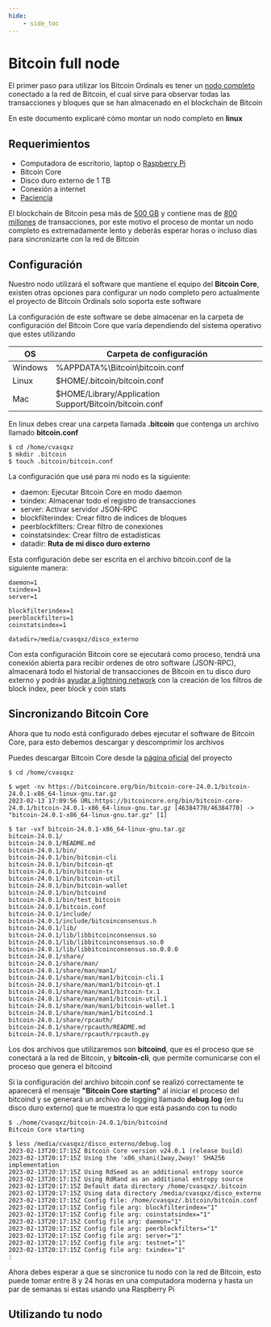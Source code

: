 ```yaml
---
hide:
    - side_toc
---
```


# Bitcoin full node

El primer paso para utilizar los Bitcoin Ordinals es tener un [nodo completo](https://bitcoin.org/en/full-node) conectado a la red de Bitcoin, el cual sirve para observar todas las transacciones y bloques que se han almacenado en el blockchain de Bitcoin

En este documento explicaré cómo montar un nodo completo en **linux**

## Requerimientos

* Computadora de escritorio, laptop o [Raspberry Pi](https://www.raspberrypi.com/products/raspberry-pi-4-model-b/)
* Bitcoin Core
* Disco duro externo de 1 TB
* Conexión a internet
* [Paciencia](https://xkcd.com/303/)

El blockchain de Bitcoin pesa más de [500 GB](https://blockchair.com/bitcoin/charts/blockchain-size) y contiene mas de [800 millones](https://blockchair.com/bitcoin/charts/total-transaction-count) de transacciones, por este motivo el proceso de montar un nodo completo es extremadamente lento y deberás esperar horas o incluso días para sincronizarte con la red de Bitcoin

## Configuración

Nuestro nodo utilizará el software que mantiene el equipo del **Bitcoin Core**, existen otras opciones para configurar un nodo completo pero actualmente el proyecto de Bitcoin Ordinals solo soporta este software

La configuración de este software se debe almacenar en la carpeta de configuración del Bitcoin Core que varía dependiendo del sistema operativo que estes utilizando

| OS | Carpeta de configuración |
|-------------------|--------------------------|
| Windows | %APPDATA%\Bitcoin\bitcoin.conf |
| Linux | $HOME/.bitcoin/bitcoin.conf |
| Mac | $HOME/Library/Application Support/Bitcoin/bitcoin.conf |

En linux debes crear una carpeta llamada **.bitcoin** que contenga un archivo llamado **bitcoin.conf**

```
$ cd /home/cvasqxz
$ mkdir .bitcoin
$ touch .bitcoin/bitcoin.conf
```

La configuración que usé para mi nodo es la siguiente:

* daemon: Ejecutar Bitcoin Core en modo daemon
* txindex: Almacenar todo el registro de transacciones
* server: Activar servidor JSON-RPC
* blockfilterindex: Crear filtro de indices de bloques
* peerblockfilters: Crear filtro de conexiones
* coinstatsindex: Crear filtro de estadísticas
* datadir: **Ruta de mi disco duro externo**

Esta configuración debe ser escrita en el archivo bitcoin.conf de la siguiente manera:

```
daemon=1
txindex=1
server=1

blockfilterindex=1
peerblockfilters=1
coinstatsindex=1

datadir=/media/cvasqxz/disco_externo
```

Con esta configuración Bitcoin core se ejecutará como proceso, tendrá una conexión abierta para recibir ordenes de otro software (JSON-RPC), almacenará todo el historial de transacciones de Bitcoin en tu disco duro externo y podrás [ayudar a lightning network](https://www.reddit.com/r/lightningnetwork/comments/mgaosp/running_a_full_node_configure_compact_filters_to/) con la creación de los filtros de block index, peer block y coin stats

## Sincronizando Bitcoin Core

Ahora que tu nodo está configurado debes ejecutar el software de Bitcoin Core, para esto debemos descargar y descomprimir los archivos

Puedes descargar Bitcoin Core desde la [página oficial](https://bitcoincore.org/en/download/) del proyecto

```
$ cd /home/cvasqxz

$ wget -nv https://bitcoincore.org/bin/bitcoin-core-24.0.1/bitcoin-24.0.1-x86_64-linux-gnu.tar.gz
2023-02-13 17:09:56 URL:https://bitcoincore.org/bin/bitcoin-core-24.0.1/bitcoin-24.0.1-x86_64-linux-gnu.tar.gz [46384770/46384770] -> "bitcoin-24.0.1-x86_64-linux-gnu.tar.gz" [1]

$ tar -vxf bitcoin-24.0.1-x86_64-linux-gnu.tar.gz 
bitcoin-24.0.1/
bitcoin-24.0.1/README.md
bitcoin-24.0.1/bin/
bitcoin-24.0.1/bin/bitcoin-cli
bitcoin-24.0.1/bin/bitcoin-qt
bitcoin-24.0.1/bin/bitcoin-tx
bitcoin-24.0.1/bin/bitcoin-util
bitcoin-24.0.1/bin/bitcoin-wallet
bitcoin-24.0.1/bin/bitcoind
bitcoin-24.0.1/bin/test_bitcoin
bitcoin-24.0.1/bitcoin.conf
bitcoin-24.0.1/include/
bitcoin-24.0.1/include/bitcoinconsensus.h
bitcoin-24.0.1/lib/
bitcoin-24.0.1/lib/libbitcoinconsensus.so
bitcoin-24.0.1/lib/libbitcoinconsensus.so.0
bitcoin-24.0.1/lib/libbitcoinconsensus.so.0.0.0
bitcoin-24.0.1/share/
bitcoin-24.0.1/share/man/
bitcoin-24.0.1/share/man/man1/
bitcoin-24.0.1/share/man/man1/bitcoin-cli.1
bitcoin-24.0.1/share/man/man1/bitcoin-qt.1
bitcoin-24.0.1/share/man/man1/bitcoin-tx.1
bitcoin-24.0.1/share/man/man1/bitcoin-util.1
bitcoin-24.0.1/share/man/man1/bitcoin-wallet.1
bitcoin-24.0.1/share/man/man1/bitcoind.1
bitcoin-24.0.1/share/rpcauth/
bitcoin-24.0.1/share/rpcauth/README.md
bitcoin-24.0.1/share/rpcauth/rpcauth.py
```

Los dos archivos que utilizaremos son **bitcoind**, que es el proceso que se conectará a la red de Bitcoin, y **bitcoin-cli**, que permite comunicarse con el proceso que genera el bitcoind

Si la configuración del archivo bitcoin.conf se realizó correctamente te aparecerá el mensaje **"Bitcoin Core starting"** al iniciar el proceso del bitcoind y se generará un archivo de logging llamado **debug.log** (en tu disco duro externo) que te muestra lo que está pasando con tu nodo

```
$ ./home/cvasqxz/bitcoin-24.0.1/bin/bitcoind        
Bitcoin Core starting

$ less /media/cvasqxz/disco_externo/debug.log
2023-02-13T20:17:15Z Bitcoin Core version v24.0.1 (release build)
2023-02-13T20:17:15Z Using the 'x86_shani(1way,2way)' SHA256 implementation
2023-02-13T20:17:15Z Using RdSeed as an additional entropy source
2023-02-13T20:17:15Z Using RdRand as an additional entropy source
2023-02-13T20:17:15Z Default data directory /home/cvasqxz/.bitcoin
2023-02-13T20:17:15Z Using data directory /media/cvasqxz/disco_externo
2023-02-13T20:17:15Z Config file: /home/cvasqxz/.bitcoin/bitcoin.conf
2023-02-13T20:17:15Z Config file arg: blockfilterindex="1"
2023-02-13T20:17:15Z Config file arg: coinstatsindex="1"
2023-02-13T20:17:15Z Config file arg: daemon="1"
2023-02-13T20:17:15Z Config file arg: peerblockfilters="1"
2023-02-13T20:17:15Z Config file arg: server="1"
2023-02-13T20:17:15Z Config file arg: testnet="1"
2023-02-13T20:17:15Z Config file arg: txindex="1"
:
```

Ahora debes esperar a que se sincronice tu nodo con la red de Bitcoin, esto puede tomar entre 8 y 24 horas en una computadora moderna y hasta un par de semanas si estas usando una Raspberry Pi

## Utilizando tu nodo

